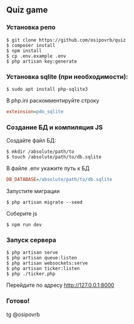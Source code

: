 ## Quiz game
### Установка репо
```shell
$ git clone https://github.com/osipovrb/quiz
$ composer install
$ npm install
$ cp .env.example .env
$ php artisan key:generate
```
### Установка sqlite (при необходимости):
```shell
$ sudo apt install php-sqlite3
```
В php.ini раскомментируйте строку
```ini
exteinsion=pdo_sqlite
```
### Создание БД и компиляция JS
Создайте файл БД:
```shell
$ mkdir /absolute/path/to
$ touch /absolute/path/to/db.sqlite
```
В файле .env укажите путь к БД
```ini
DB_DATABASE=/absolute/path/to/db.sqlite
```
Запустите миграции
```shell
$ php artisan migrate --seed
```
Соберите js
```shell
$ npm run dev
```
### Запуск сервера
```shell
$ php artisan serve
$ php artisan queue:listen
$ php artisan websockets:serve
$ php artisan ticker:listen
$ php ./ticker.php
```
Перейдите по адресу http://127.0.0.1:8000
### Готово!
tg @osipovrb
